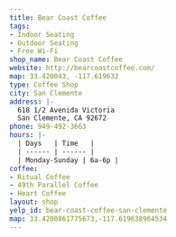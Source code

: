 ```yaml
---
title: Bear Coast Coffee
tags:
- Indoor Seating
- Outdoor Seating
- Free Wi-Fi
shop_name: Bear Coast Coffee
website: http://bearcoastcoffee.com/
map: 33.420043, -117.619632
type: Coffee Shop
city: San Clemente
address: |-
  618 1/2 Avenida Victoria
  San Clemente, CA 92672
phone: 949-492-3663
hours: |-
  | Days   | Time   |
  | ------ | ------ |
  | Monday-Sunday | 6a-6p |
coffee:
- Ritual Coffee
- 49th Parallel Coffee
- Heart Coffee
layout: shop
yelp_id: bear-coast-coffee-san-clemente
map: 33.4200861775673,-117.619638964534
---
```

